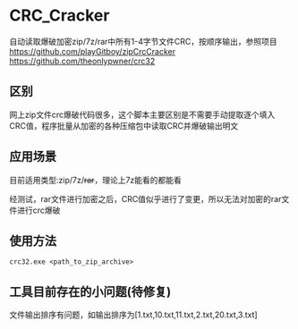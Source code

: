 # CRC_Cracker
自动读取爆破加密zip/7z/rar中所有1-4字节文件CRC，按顺序输出，参照项目
<br /> https://github.com/playGitboy/zipCrcCracker <br />
https://github.com/theonlypwner/crc32

## 区别
网上zip文件crc爆破代码很多，这个脚本主要区别是不需要手动提取逐个填入CRC值，程序批量从加密的各种压缩包中读取CRC并爆破输出明文

## 应用场景
目前适用类型:zip/7z/~~rar~~，理论上7z能看的都能看  

经测试，rar文件进行加密之后，CRC值似乎进行了变更，所以无法对加密的rar文件进行crc爆破

## 使用方法
```
crc32.exe <path_to_zip_archive>
```
## 工具目前存在的小问题(待修复)
文件输出排序有问题，如输出排序为[1.txt,10.txt,11.txt,2.txt,20.txt,3.txt]

